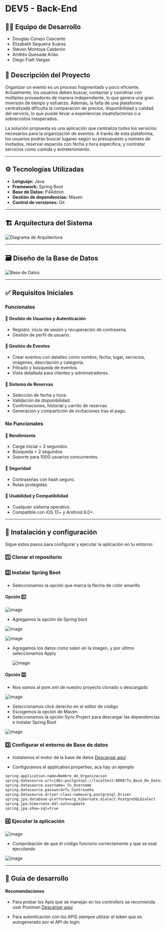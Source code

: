 # DEV5 - Back-End

## 🧑‍💻 Equipo de Desarrollo
- Douglas Conejo Cascante  
- Elizabeth Sequeira Suárez  
- Steven Montoya Calderón  
- Andrés Quesada Arias  
- Diego Fiatt Vargas  

## 📌 Descripción del Proyecto
Organizar un evento es un proceso fragmentado y poco eficiente. Actualmente, los usuarios deben buscar, contactar y coordinar con múltiples proveedores de manera independiente, lo que genera una gran inversión de tiempo y esfuerzo. Además, la falta de una plataforma centralizada dificulta la comparación de precios, disponibilidad y calidad del servicio, lo que puede llevar a experiencias insatisfactorias o a sobrecostos inesperados.

La solución propuesta es una aplicación que centraliza todos los servicios necesarios para la organización de eventos. A través de esta plataforma, los usuarios podrán buscar lugares según su presupuesto y número de invitados, reservar espacios con fecha y hora específica, y contratar servicios como comida y entretenimiento.

---

## ⚙️ Tecnologías Utilizadas

- **Lenguaje:** Java  
- **Framework:** Spring Boot  
- **Base de Datos:** P4Admin  
- **Gestión de dependencias:** Maven  
- **Control de versiones:** Git

---

## 🏗️ Arquitectura del Sistema

![Diagrama de Arquitectura](https://github.com/user-attachments/assets/099ea7bf-ab1f-46db-bbb8-1b3740ccb04e)

---

## 🗃️ Diseño de la Base de Datos

![Base de Datos](https://github.com/user-attachments/assets/ed6c6cb6-002d-4a3d-a1b1-f40e750a1a20)

---

## ✅ Requisitos Iniciales

### Funcionales

#### 👤 Gestión de Usuarios y Autenticación
- Registro, inicio de sesión y recuperación de contraseña.
- Gestión de perfil de usuario.

#### 📅 Gestión de Eventos
- Crear eventos con detalles como nombre, fecha, lugar, servicios, imágenes, descripción y categoría.
- Filtrado y búsqueda de eventos.
- Vista detallada para clientes y administradores.

#### 📆 Sistema de Reservas
- Selección de fecha y hora.
- Validación de disponibilidad.
- Confirmaciones, historial y carrito de reservas.
- Generación y compartición de invitaciones tras el pago.

### No Funcionales

#### 🚀 Rendimiento
- Carga inicial < 3 segundos.
- Búsqueda < 2 segundos.
- Soporte para 1000 usuarios concurrentes.

#### 🔐 Seguridad
- Contraseñas con hash seguro.
- Rutas protegidas.

#### 🎯 Usabilidad y Compatibilidad
- Cualquier sistema operativo.
- Compatible con iOS 13+ y Android 8.0+.
---
## 🚀 Instalación y configuración

Sigue estos pasos para configurar y ejecutar la aplicación en tu entorno:

### 1️⃣ Clonar el repositorio

### 2️⃣ Instalar Spring Boot

- Seleccionamos la opción que marca la flecha de color amarillo

 #### Opción 1️⃣   
  
![image](https://github.com/user-attachments/assets/d0b71394-aab8-4407-b401-97e203bc4c88)

- Agregamos la opción de Spring boot

![image](https://github.com/user-attachments/assets/ffbdafff-c692-4199-9e97-7d30f0c2821a)



![image](https://github.com/user-attachments/assets/70813463-762e-4f0a-8766-9b76830ffb5a)

- Agregamos los datos como salen en la imagen, y por último seleccionamos Apply

  ![image](https://github.com/user-attachments/assets/6fa46c69-1299-4ec2-aa6a-2433fe1469cf)

 #### Opción 2️⃣ 

 - Nos vamos al pom.xml de nuestro proyecto clonado o descargado

![image](https://github.com/user-attachments/assets/f3e1863b-f0a6-4a01-acc6-741faaed7329)

- Seleccionamos click derecho en el editor de código
- Escogemos la opción de Maven
- Seleccionamos la opción Sync Project para descargar las dependencias e instalar Spring Boot

![image](https://github.com/user-attachments/assets/d73ae5df-b65f-4807-be43-8f8b99015243)

### 3️⃣ Configurar el entorno de Base de datos 

- Instalamos el motor de la base de datos [Descargar aquí](https://www.pgadmin.org/download/)
  
- Configuramos el application.properties, aca hay un ejemplo
```sh
spring.application.name=Nombre_de_Organizacion
spring.datasource.url=jdbc:postgresql://localhost:8000/Tu_Base_De_Datos_En_P4Admin
spring.datasource.username= Tu_Username
spring.datasource.password=Tu_Contraseña
spring.datasource.driver-class-name=org.postgresql.Driver
spring.jpa.database-platform=org.hibernate.dialect.PostgreSQLDialect
spring.jpa.hibernate.ddl-auto=update
spring.jpa.show-sql=true
```
### 4️⃣ Ejecutar la aplicación

![image](https://github.com/user-attachments/assets/c6e12414-c61b-4f5d-83a7-73b9c98e56a6)

- Comprobación de que el código funciono correctamente y que se esat ejecutando

![image](https://github.com/user-attachments/assets/a7b72c2c-10b4-4c3b-ac8e-52b1724a91a3)

---

## 📖 Guía de desarrollo 

 #### Recomendaciones
 
- Para probar los Apis que se manejan en los controllers se recomienda usar Postman [Descargar aquí](https://www.postman.com/downloads/)

- Para autenticación con los APIS siempre utilizar el token que es autogenerado por el API de login 

